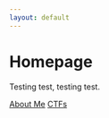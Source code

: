 ```yaml
---
layout: default
---
```


# Homepage

Testing test, testing test.

[About Me](./_blog/about-me.md)
[CTFs](./_blog/ctfs.md)
